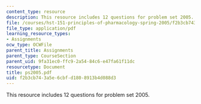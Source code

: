 ```yaml
---
content_type: resource
description: This resource includes 12 questions for problem set 2005.
file: /courses/hst-151-principles-of-pharmacology-spring-2005/f2b3cb743a5e6cbfd1808913b4d088d3_ps2005.pdf
file_type: application/pdf
learning_resource_types:
- Assignments
ocw_type: OCWFile
parent_title: Assignments
parent_type: CourseSection
parent_uid: 9fa31ec0-ffc9-2a54-84c6-e47fa61f11dc
resourcetype: Document
title: ps2005.pdf
uid: f2b3cb74-3a5e-6cbf-d180-8913b4d088d3
---
```

This resource includes 12 questions for problem set 2005.

